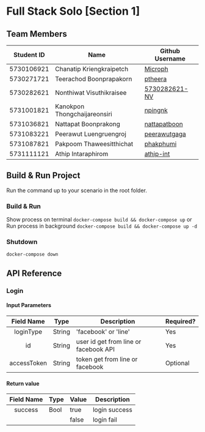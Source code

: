 # Full Stack Solo [Section 1]

## Team Members
| Student ID | Name                         | Github Username |
| :------------: | --------------------------------- | ------------------ |
| 5730106921 | Chanatip Kriengkraipetch     | [Microph](https://github.com/Microph) |
| 5730271721 | Teerachod Boonprapakorn      | [ptheera](https://github.com/ptheera) |
| 5730282621 | Nonthiwat Visuthikraisee     | [5730282621-NV](https://github.com/5730282621-NV) |
| 5731001821 | Kanokpon Thongchaijareonsiri | [npingnk](https://github.com/npingnk) |
| 5731036821 | Nattapat Boonprakong         | [nattapatboon](https://github.com/nattapatboon) |
| 5731083221 | Peerawut Luengruengroj       | [peerawutgaga](https://github.com/peerawutgaga) |
| 5731087821 | Pakpoom Thaweesitthichat     | [phakphumi](https://github.com/phakphumi) |
| 5731111121 | Athip Intaraphirom           | [athip-int](https://github.com/athip-int) |

## Build & Run Project
Run the command up to your scenario in the root folder.
### Build & Run
Show process on terminal `docker-compose build && docker-compose up` or
Run process in background `docker-compose build && docker-compose up -d`
### Shutdown
`docker-compose down`

## API Reference
### Login
#### Input Parameters
| Field Name | Type | Description | Required? |
| :------------: | --------------------------------- | ------------------ | ------------------ |
| loginType | String | 'facebook' or 'line'| Yes |
| id | String | user id get from line or facebook API | Yes |
| accessToken | String | token get from line or facebook | Optional |
#### Return value
| Field Name | Type | Value | Description |
| :------------: | --------------------------------- | ------------------ | ------------------ |
| success | Bool | true | login success |
| | | false | login fail |
